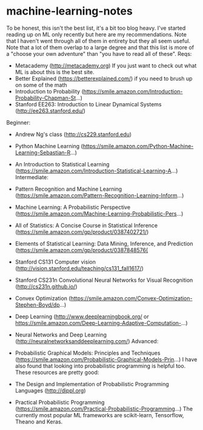 # machine-learning-notes

To be honest, this isn't the best list, it's a bit too blog heavy. I've started reading up on ML only recently but here are my recommendations. Note that I haven't went through all of them in entirety but they all seem useful. Note that a lot of them overlap to a large degree and that this list is more of a "choose your own adventure" than "you have to read all of these".
Reqs:

* Metacademy (http://metacademy.org) If you just want to check out what ML is about this is the best site.  
* Better Explained (https://betterexplained.com/) if you need to brush up on some of the math  
* Introduction to Probability (https://smile.amazon.com/Introduction-Probability-Chapman-St...)  
* Stanford EE263: Introduction to Linear Dynamical Systems (http://ee263.stanford.edu/)  

Beginner:

* Andrew Ng's class (http://cs229.stanford.edu)  
* Python Machine Learning (https://smile.amazon.com/Python-Machine-Learning-Sebastian-R...)  
* An Introduction to Statistical Learning (https://smile.amazon.com/Introduction-Statistical-Learning-A...)  
Intermediate: 

* Pattern Recognition and Machine Learning (https://smile.amazon.com/Pattern-Recognition-Learning-Inform...)
* Machine Learning: A Probabilistic Perspective (https://smile.amazon.com/Machine-Learning-Probabilistic-Pers...)
* All of Statistics: A Concise Course in Statistical Inference (https://smile.amazon.com/gp/product/0387402721/)
* Elements of Statistical Learning: Data Mining, Inference, and Prediction (https://smile.amazon.com/gp/product/0387848576(
* Stanford CS131 Computer vision (http://vision.stanford.edu/teaching/cs131_fall1617/)
* Stanford CS231n Convolutional Neural Networks for Visual Recognition (http://cs231n.github.io/)
* Convex Optimization (https://smile.amazon.com/Convex-Optimization-Stephen-Boyd/dp...)
* Deep Learning (http://www.deeplearningbook.org/ or https://smile.amazon.com/Deep-Learning-Adaptive-Computation-...)
* Neural Networks and Deep Learning (http://neuralnetworksanddeeplearning.com/)
Advanced:
* Probabilistic Graphical Models: Principles and Techniques (https://smile.amazon.com/Probabilistic-Graphical-Models-Prin...)
I have also found that looking into probabilistic programming is helpful too. These resources are pretty good:
* The Design and Implementation of Probabilistic Programming Languages (http://dippl.org)
* Practical Probabilistic Programming (https://smile.amazon.com/Practical-Probabilistic-Programming...)
The currently most popular ML frameworks are scikit-learn, Tensorflow, Theano and Keras.
